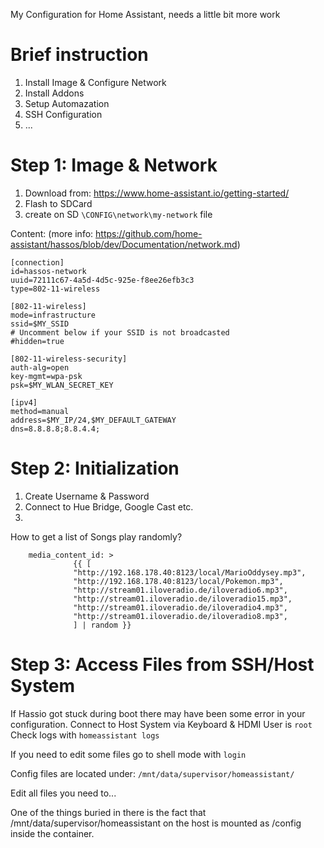 My Configuration for Home Assistant, needs a little bit more work

# Brief instruction
 1) Install Image & Configure Network
 2) Install Addons
 3) Setup Automazation
 4) SSH Configuration
 5) ...


# Step 1: Image & Network

1) Download from: https://www.home-assistant.io/getting-started/
2) Flash to SDCard
3) create on SD ```\CONFIG\network\my-network``` file

Content: (more info: https://github.com/home-assistant/hassos/blob/dev/Documentation/network.md)
```
[connection]
id=hassos-network
uuid=72111c67-4a5d-4d5c-925e-f8ee26efb3c3
type=802-11-wireless

[802-11-wireless]
mode=infrastructure
ssid=$MY_SSID
# Uncomment below if your SSID is not broadcasted
#hidden=true

[802-11-wireless-security]
auth-alg=open
key-mgmt=wpa-psk
psk=$MY_WLAN_SECRET_KEY

[ipv4]
method=manual
address=$MY_IP/24,$MY_DEFAULT_GATEWAY
dns=8.8.8.8;8.8.4.4;
```


# Step 2: Initialization

1) Create Username & Password
2) Connect to Hue Bridge, Google Cast etc.
3) 

How to get a list of Songs play randomly?

        media_content_id: >
                  {{ [
                  "http://192.168.178.40:8123/local/MarioOddysey.mp3",
                  "http://192.168.178.40:8123/local/Pokemon.mp3",
                  "http://stream01.iloveradio.de/iloveradio6.mp3",
                  "http://stream01.iloveradio.de/iloveradio15.mp3",
                  "http://stream01.iloveradio.de/iloveradio4.mp3",
                  "http://stream01.iloveradio.de/iloveradio8.mp3",
                  ] | random }}


# Step 3: Access Files from SSH/Host System

If Hassio got stuck during boot there may have been some error in your configuration.
Connect to Host System via Keyboard & HDMI
User is ``root``
Check logs with ``homeassistant logs``

If you need to edit some files go to shell mode with ``login``

Config files are located under:
``/mnt/data/supervisor/homeassistant/``

Edit all files you need to...

One of the things buried in there is the fact that /mnt/data/supervisor/homeassistant on the host is mounted as /config inside the container.
